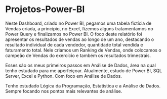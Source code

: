 # Projetos-Power-BI
 
Neste Dashboard, criado no Power BI, pegamos uma tabela fictícia de Vendas criada, a princípio, no Excel, fizemos alguns tratamentamos no Power Query e finalizamos no Power BI.
O foco deste relatório foi apresentar os resultados de vendas ao longo de um ano, destacando o resultado individual de cada vendedor, quantidade total vendida e faturamento total.
Nele criamos um Ranking de Vendas, onde colocamos o campeão de Vendas do exercício e também os resultados trimestrais.

Esses são os meus primeiros passos em Análise de Dados, área na qual tenho estudado para me aperfeiçoar. 
Atualmente, estudo de Power BI, SQL Server, Excel e Python. Com foco em Análise de Dados.

Tenho estudado Lógica da Programação, Estatística e a Análise de Dados. Sempre focando nos pontos mais relevantes de análise.



